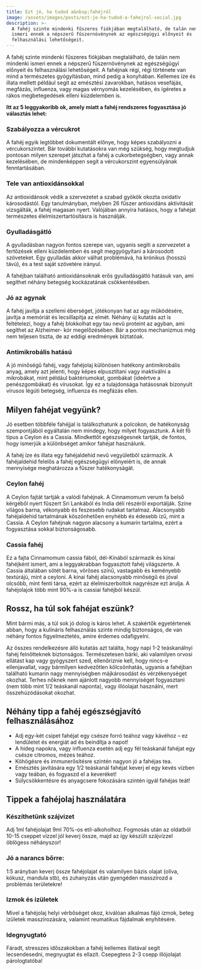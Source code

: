 ```yaml
---
title: Ezt jó, ha tudod a&nbsp;fahéjról
image: /assets/images/posts/ezt-jo-ha-tudod-a-fahejrol-social.jpg
description: >-
  A fahéj szinte mindenki fűszeres fiókjában megtalálható, de talán nem mindenki
  ismeri ennek a népszerű fűszernövénynek az egészségügyi előnyeit és
  felhasználási lehetőségeit.
---
```


A fahéj szinte mindenki fűszeres fiókjában megtalálható, de talán nem mindenki
ismeri ennek a népszerű fűszernövénynek az egészségügyi előnyeit és
felhasználási lehetőségeit. A fahéjnak régi, régi története van mind a
természetes gyógyításban, mind pedig a konyhában. Kellemes íze és illata mellett
például segít az emésztési zavarokban, hatásos vesefájás, megfázás, influenza,
vagy magas vérnyomás kezelésében, és ígéretes a rákos megbetegedések elleni
küzdelemben is.

**Itt az 5 leggyakoribb ok, amely miatt a fahéj rendszeres fogyasztása jó
választás lehet:**

### Szabályozza a vércukrot

A fahéj egyik legtöbbet dokumentált előnye, hogy képes szabályozni a
vércukorszintet. Bár további kutatásokra van még szükség, hogy megtudjuk
pontosan milyen szerepet játszhat a fahéj a cukorbetegségben, vagy annak
kezelésében, de mindenképpen segít a vércukorszint egyensúlyának fenntartásában.

### Tele van antioxidánsokkal

Az antioxidánsok védik a szervezetet a szabad gyökök okozta oxidatív
károsodástól. Egy tanulmányban, melyben 26 fűszer antioxidáns aktivitását
vizsgálták, a fahéj magasan nyert. Valójában annyira hatásos, hogy a fahéjat
természetes élelmiszertartósításra is használják.

### Gyulladásgátló

A gyulladásban nagyon fontos szerepe van, ugyanis segíti a szervezetet a
fertőzések elleni küzdelemben és segít meggyógyítani a károsodott szöveteket.
Egy gyulladás akkor válhat problémává, ha krónikus (hosszú távú), és a test
saját szövetére irányul.

A fahéjban található antioxidánsoknak erős gyulladásgátló hatásuk van, ami
segíthet néhány betegség kockázatának csökkentésében.

### Jó az agynak

A fahéj javítja a szellemi éberséget, jótékonyan hat az agy működésére, javítja
a memóriát és lecsillapítja az elmét. Néhány új kutatás azt is feltételezi, hogy
a fahéj blokkolhat egy tau nevű proteint az agyban, ami segíthet az Alzheimer-
kór megelőzésében. Bár a pontos mechanizmus még nem teljesen tiszta, de az
eddigi eredmények bíztatóak.

### Antimikrobális hatású

A jó minőségű fahéj, vagy fahéjolaj különösen hatékony antimikrobális anyag,
amely azt jelenti, hogy képes elpusztítani vagy inaktiválni a mikrobákat, mint
például baktériumokat, gombákat (ideértve a penészgombákat) és vírusokat. Így ez
a tulajdonsága hatásosnak bizonyult vírusos légúti betegség, influenza és
megfázás ellen.

## Milyen fahéjat vegyünk?

Jó esetben többféle fahéjjal is találkozhatunk a polcokon, de hatékonyság
szempontjából egyáltalán nem mindegy, hogy milyet fogyasztunk. A két fő típus a
Ceylon és a Cassia. Mindkettőt egészségesnek tartják, de fontos, hogy ismerjük a
különbséget amikor fahéjat használunk.

A fahéj íze és illata egy fahéjaldehid nevű vegyületből származik. A
fahéjaldehid felelős a fahéj egészségügyi előnyeiért is, de annak mennyisége
meghatározza a fűszer hatékonyságát.

### Ceylon fahéj

A Ceylon fajtát tartják a valódi fahéjnak. A Cinnamomum verum fa belső kérgéből
nyert fűszert Sri Lankából és India déli részéről exportálják. Színe világos
barna, vékonyabb és feszesebb rudakat tartalmaz. Alacsonyabb fahéjaldehid
tartalmának köszönhetően enyhébb és édesebb ízű, mint a Cassia. A Ceylon
fahéjnak nagyon alacsony a kumarin tartalma, ezért a fogyasztása sokkal
biztonságosabb.

### Cassia fahéj

Ez a fajta Cinnamomum cassia fából, dél-Kínából származik és kínai fahéjként
ismert, ami a leggyakrabban fogyasztott fahéj világszerte. A Cassia általában
sötét barna, vöröses színű, vastagabb és keményebb textúrájú, mint a ceyloni. A
kínai fahéj alacsonyabb minőségű és jóval olcsóbb, mint fenti társa, ezért az
élelmiszerboltok nagyrésze ezt árulja. A fahéjolajok több mint 90%-a is cassiai
fahéjból készül.

## Rossz, ha túl sok fahéjat eszünk?

Mint bármi más, a túl sok jó dolog is káros lehet. A szakértők egyetértenek
abban, hogy a kulináris felhasználás szinte mindig biztonságos, de van néhány
fontos figyelmeztetés, amire érdemes odafigyelni.

Az összes rendelkezésre álló kutatás azt találta, hogy napi 1-2 teáskanálnyi
fahéj felnőtteknek biztonságos. Természetesen bárki, aki valamilyen orvosi
ellátást kap vagy gyógyszert szed, ellenőriznie kell, hogy nincs-e
ellenjavallat, vagy bármilyen kedvezőtlen kölcsönhatás, ugyanis a fahéjban
található kumarin nagy mennyiségben májkárosodást és vérzékenységet okozhat.
Terhes nőknek nem ajánlott nagyobb mennyiséget fogyasztani (nem több mint 1/2
teáskanál naponta), vagy illóolajat használni, mert összehúzódásokat okozhat.

## Néhány tipp a fahéj egészségjavító felhasználásához

*   Adj egy-két csipet fahéjat egy csésze forró teához vagy kávéhoz – ez
    lendületet és energiát ad és beindítja a napot!
*   A hideg napokra, vagy influenza esetén adj egy fél teáskanál fahéjat
    egy csésze citromos, mézes teához.
*   Köhögésre és immunerősítésre szintén nagyon jó a fahéjas tea.
*   Emésztés javítására egy 1/2 teáskanál fahéjat keverj el egy kevés
    vízben vagy teában, és fogyaszd el a keveréket!
*   Súlycsökkentésre és anyagcsere fokozására szintén igyál fahéjas teát!

## Tippek a fahéjolaj használatára

### Készíthetünk szájvizet

Adj 1ml fahéjolajat 9ml 70%-os etil-alkoholhoz. Fogmosás után az oldatból 10-15
cseppet vízzel jól keverj össze, majd az így készült szájvízzel öblögess
néhányszor!

### Jó a narancs bőrre:

1:5 arányban keverj össze fahéjolajat és valamilyen bázis olajat (olíva, kókusz,
mandula stb), és zuhanyzás után gyengéden masszírozd a problémás területekre!

### Izmok és izületek

Mivel a fahéjolaj helyi vérbőséget okoz, kiválóan alkalmas fájó izmok, beteg
ízületek masszírozására, valamint reumatikus fájdalmak enyhítésére.

### Idegnyugtató

Fáradt, stresszes időszakokban a fahéj kellemes illatával segít lecsendesedni,
megnyugtat és ellazít. Csepegtess 2-3 csepp illójolajat párologtatóba!




